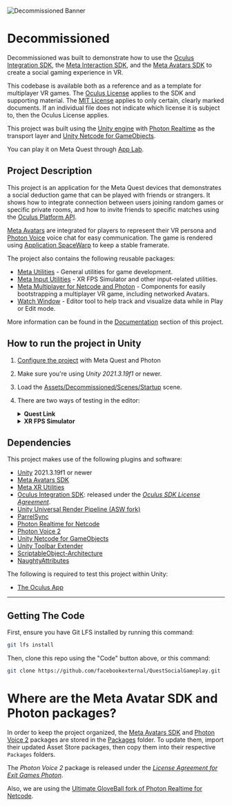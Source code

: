 ![Decommissioned Banner](./Documentation/Media/banner.png "Decommissioned")

# Decommissioned
Decommissioned was built to demonstrate how to use the [Oculus Integration SDK](https://developer.oculus.com/downloads/package/unity-integration/), the [Meta Interaction SDK](https://developer.oculus.com/documentation/unity/unity-isdk-interaction-sdk-overview/), and the [Meta Avatars SDK](https://developer.oculus.com/documentation/unity/meta-avatars-overview/) to create a social gaming experience in VR.

This codebase is available both as a reference and as a template for multiplayer VR games. The [Oculus License](./LICENSE) applies to the SDK and supporting material. The [MIT License](./Assets/Decommissioned/LICENSE) applies to only certain, clearly marked documents. If an individual file does not indicate which license it is subject to, then the Oculus License applies.

This project was built using the [Unity engine](https://unity.com/download) with [Photon Realtime](https://www.photonengine.com/realtime) as the transport layer and [Unity Netcode for GameObjects](https://github.com/Unity-Technologies/com.unity.netcode.gameobjects).

You can play it on Meta Quest through [App Lab](https://www.oculus.com/experiences/quest/5756827011021749/).

## Project Description
This project is an application for the Meta Quest devices that demonstrates a social deduction game that can be played with friends or strangers. It shows how to integrate connection between users joining random games or specific private rooms, and how to invite friends to specific matches using the [Oculus Platform API](https://developer.oculus.com/documentation/unity/ps-platform-intro/).

[Meta Avatars](https://developer.oculus.com/documentation/unity/meta-avatars-overview/) are integrated for players to represent their VR persona and [Photon Voice](https://assetstore.unity.com/packages/tools/audio/photon-voice-2-130518) voice chat for easy communication. The game is rendered using [Application SpaceWarp](https://developer.oculus.com/documentation/unity/unity-asw/) to keep a stable framerate.

The project also contains the following reusable packages:

- [Meta Utilities](./Packages/com.meta.utilities/) - General utilities for game development.
- [Meta Input Utilities](./Packages/com.meta.utilities.input/) - XR FPS Simulator and other input-related utilities.
- [Meta Multiplayer for Netcode and Photon](./Packages/com.meta.multiplayer.netcode-photon/) - Components for easily bootstrapping a multiplayer VR game, including networked Avatars.
- [Watch Window](./Packages/com.meta.utilities.watch-window/) - Editor tool to help track and visualize data while in Play or Edit mode.

More information can be found in the [Documentation](./Documentation) section of this project.

## How to run the project in Unity
1. [Configure the project](./Documentation/Configuration.md) with Meta Quest and Photon
2. Make sure you're using  *Unity 2021.3.19f1* or newer.
3. Load the [Assets/Decommissioned/Scenes/Startup](./Assets/Decommissioned/Scenes/Startup.unity) scene. 
4. There are two ways of testing in the editor:
    <details>
      <summary><b>Quest Link</b></summary>
      
      + Enable Quest Link:
        + Put on your headset and navigate to "Quick Settings"; select "Quest Link" (or "Quest Air Link" if using Air Link).
        + Select your desktop from the list and then select, "Launch". This will launch the Quest Link app, allowing you to control your desktop from your headset.
      + With the headset on, select "Desktop" from the control panel in front of you. You should be able to see your desktop in VR!
      + Navigate to Unity and press "Play" - the application should launch on your headset automatically.
    </details>
    <details>
      <summary><b>XR FPS Simulator</b></summary>
      
      + In Unity, press "Play" and enjoy the simulated XR controls!
      + Review the [XR FPS Simulator documentation](./Packages/com.meta.utilities.input/README.md#xr-device-fps-simulator) for more information.
        + Note: The mouse is [captured by the simulator](./Packages/com.meta.utilities.input/README.md#mouse-capture) when in play mode. In order to otherwise use the mouse in-game (such as to interact with menus), hold Left Alt.
    </details>



## Dependencies
This project makes use of the following plugins and software:
- [Unity](https://unity.com/download) 2021.3.19f1 or newer
- [Meta Avatars SDK](https://developer.oculus.com/downloads/package/meta-avatars-sdk/)
- [Meta XR Utilities](https://npm.developer.oculus.com/-/web/detail/com.meta.xr.sdk.utilities)
- [Oculus Integration SDK](https://developer.oculus.com/downloads/package/unity-integration): released under the *[Oculus SDK License Agreement](./Assets/Oculus/LICENSE.txt)*.
- [Unity Universal Render Pipeline (ASW fork)](https://developer.oculus.com/documentation/unity/unity-asw/#how-to-enable-appsw-in-app)
- [ParrelSync](https://github.com/brogan89/ParrelSync)
- [Photon Realtime for Netcode](https://github.com/Unity-Technologies/multiplayer-community-contributions/tree/main/Transports/com.community.netcode.transport.photon-realtime)
- [Photon Voice 2](https://assetstore.unity.com/packages/tools/audio/photon-voice-2-130518)
- [Unity Netcode for GameObjects](https://github.com/Unity-Technologies/com.unity.netcode.gameobjects)
- [Unity Toolbar Extender](https://github.com/marijnz/unity-toolbar-extender.git)
- [ScriptableObject-Architecture](https://github.com/DanielEverland/ScriptableObject-Architecture)
- [NaughtyAttributes](https://github.com/dbrizov/NaughtyAttributes)

The following is required to test this project within Unity:
- [The Oculus App](https://www.oculus.com/setup/)

---

## Getting The Code
First, ensure you have Git LFS installed by running this command:
```sh
git lfs install
```

Then, clone this repo using the "Code" button above, or this command:
```sh
git clone https://github.com/facebookexternal/QuestSocialGameplay.git
```

# Where are the Meta Avatar SDK and Photon packages?
In order to keep the project organized, the [Meta Avatars SDK](https://developer.oculus.com/downloads/package/meta-avatars-sdk/) and [Photon Voice 2](https://assetstore.unity.com/packages/tools/audio/photon-voice-2-130518) packages are stored in the [Packages](./Packages) folder. To update them, import their updated Asset Store packages, then copy them into their respective `Packages` folders.

The *Photon Voice 2* package is released under the *[License Agreement for Exit Games Photon](./Packages/Photon/Photon/license.txt)*.

Also, we are using the [Ultimate GloveBall fork of Photon Realtime for Netcode](https://github.com/oculus-samples/Unity-UltimateGloveBall/tree/d48bb48d3232fd3e9e753f127b3d49b04ae4885f/Packages/com.community.netcode.transport.photon-realtime%40b28923aa5d).
